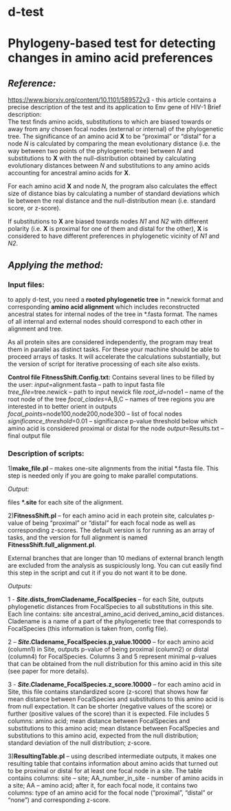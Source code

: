 # d-test
# **Phylogeny-based test for detecting changes in amino acid preferences**

## *Reference:*
https://www.biorxiv.org/content/10.1101/589572v3 - this article contains a precise description of the test and its application to Env gene of HIV-1
Brief description:   
The test finds amino acids, substitutions to which are biased towards or away from any chosen focal nodes (external or internal) of the phylogenetic tree. The significance of an amino acid **X** to be “proximal” or “distal” for a node *N* is calculated by comparing the mean evolutionary distance (i.e. the way between two points of the phylogenetic tree) between *N* and substitutions to **X** with the null-distribution obtained by calculating evolutionary distances between *N* and substitutions to any amino acids accounting for ancestral amino acids for **X**.

For each amino acid **X** and node *N*, the program also calculates the effect size of distance bias by calculating a number of standard deviations which lie between the real distance and the null-distribution mean (i.e. standard score, or z-score). 

If substitutions to **X** are biased towards nodes *N1* and *N2* with different polarity (i.e. **X** is proximal for one of them and distal for the other), **X** is considered to have different preferences in phylogenetic vicinity of *N1* and *N2*. 

## *Applying the method:*
### **Input files:** 
to apply d-test, you need a **rooted phylogenetic tree** in \*.newick format and corresponding **amino acid alignment** which includes reconstructed ancestral states for internal nodes of the tree in \*.fasta format. The names of all internal and external nodes should correspond to each other in alignment and tree.  

As all protein sites are considered independently, the program may treat them in parallel as distinct tasks. For these your machine should be able to proceed arrays of tasks. It will accelerate the calculations substantially, but  the version of script for iterative processing of each site also exists.

**Control file FitnessShift.Config.txt:**
Contains several lines to be filled by the user:
*input*=alignment.fasta – path to input fasta file
*tree_file*=tree.newick – path to input newick file
*root_id*=node1 – name of the root node of the tree
*focal_clades*=A,B,C – names of tree regions you are interested in to better orient in outputs
*focal_points*=node100,node200,node300 – list of focal nodes
*significance_threshold*=0.01 – significance p-value threshold below which amino acid is considered proximal or distal for the node 
*output*=Results.txt – final output file


### **Description of scripts:**
1)**make_file.pl** – makes one-site alignments from the initial \*.fasta file. This step is needed only if you are going to make parallel computations.

*Output:* 

files **\*.site** for each site of the alignment.

2)**FitnessShift.pl** – for each amino acid in each protein site, calculates p-value of being “proximal” or “distal” for each focal node as well as corresponding z-scores. The default version is for running as an array of tasks, and the version for full alignment is named **FitnessShift.full_alignment.pl**.

External branches that are longer than 10 medians of external branch length are excluded from the analysis as suspiciously long. You can cut easily find this step in the script and cut it if you do not want it to be done.

*Outputs:* 

1 - ***Site*.dists_fromCladename_FocalSpecies** – for each Site, outputs phylogenetic distances from FocalSpecies to all substitutions in this site. Each line contains:
site ancestral_amino_acid derived_amino_acid distances. Cladename is a name of a part of the phylogenetic tree that corresponds to FocalSpecies (this information is taken from, config file). 

2 – ***Site*.Cladename_FocalSpecies.p_value.10000** – for each amino acid (column1) in Site, outputs p-value of being proximal (column2) or distal (column4) for FocalSpecies. Columns 3 and 5 represent minimal p-values that can be obtained from the null distribution for this amino acid in this site (see paper for more details).  

3 - ***Site*.Cladename_FocalSpecies.z_score.10000** – for each amino acid in Site, this file contains standardized score (z-score) that shows how far mean distance between FocalSpecies and substitutions to this amino acid is from null expectation. It can be shorter (negative values of the score) or further (positive values of the score) than it is expected. File includes 5 columns: amino acid; mean distance between FocalSpecies and substitutions to this amino acid; mean distance between FocalSpecies and substitutions to this amino acid, expected from the null distribution; standard deviation of the null distribution; z-score.

3)**ResultingTable.pl** – using described intermediate outputs, it makes one resulting table that contains information about amino acids that turned out to be proximal or distal for at least one focal node in a site. The table contains columns:
site – site; AA_number_in_site - number of amino acids in a site; AA – amino acid;
after it, for each focal node, it contains two columns: type of an amino acid for the focal node (“proximal”, “distal” or “none”) and corresponding z-score. 

